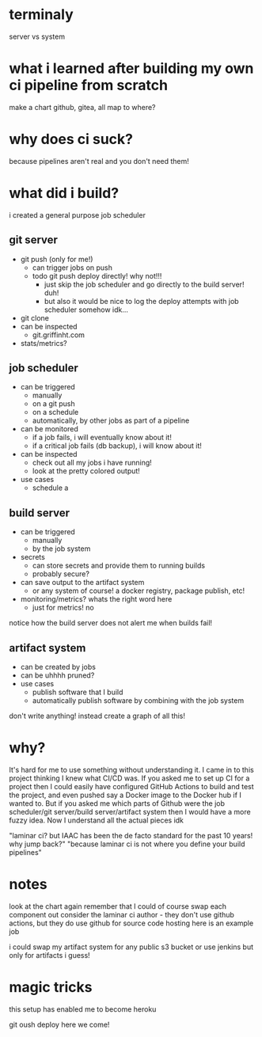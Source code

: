 # terminaly
server vs system

# what i learned after building my own ci pipeline from scratch

make a chart
github, gitea, all map to where?

# why does ci suck?

because pipelines aren't real and you don't need them!

# what did i build?

i created a general purpose job scheduler

## git server
- git push (only for me!)
    - can trigger jobs on push
    - todo git push deploy directly! why not!!!
        - just skip the job scheduler and go directly to the build server! duh!
        - but also it would be nice to log the deploy attempts with job scheduler somehow idk...
- git clone
- can be inspected
    - git.griffinht.com
- stats/metrics?

## job scheduler
- can be triggered
    - manually
    - on a git push
    - on a schedule
    - automatically, by other jobs as part of a pipeline
- can be monitored
    - if a job fails, i will eventually know about it!
    - if a critical job fails (db backup), i will know about it!
- can be inspected
    - check out all my jobs i have running!
    - look at the pretty colored output!
- use cases
    - schedule a 

## build server
- can be triggered
    - manually
    - by the job system
- secrets
    - can store secrets and provide them to running builds
    - probably secure?
- can save output to the artifact system
    - or any system of course! a docker registry, package publish, etc!
- monitoring/metrics? whats the right word here
    - just for metrics! no

notice how the build server does not alert me when builds fail!

## artifact system
- can be created by jobs
- can be uhhhh pruned?
- use cases
    - publish software that I build
    - automatically publish software by combining with the job system

don't write anything! instead create a graph of all this!


# why?

It's hard for me to use something without understanding it. I came in to this project thinking I knew what CI/CD was. If you asked me to set up CI for a project then I could easily have configured GitHub Actions to build and test the project, and even pushed say a Docker image to the Docker hub if I wanted to. But if you asked me which parts of Github were the job scheduler/git server/build server/artifact system then I would have a more fuzzy idea. Now I understand all the actual pieces idk

"laminar ci? but IAAC has been the de facto standard for the past 10 years! why jump back?"
"because laminar ci is not where you define your build pipelines"

# notes

look at the chart again
remember that I could of course swap each component out
consider the laminar ci author - they don't use github actions, but they do use github for source code hosting
here is an example job

i could swap my artifact system for any public s3 bucket
or use jenkins but only for artifacts i guess!

# magic tricks

this setup has enabled me to become heroku

git oush deploy here we come!

